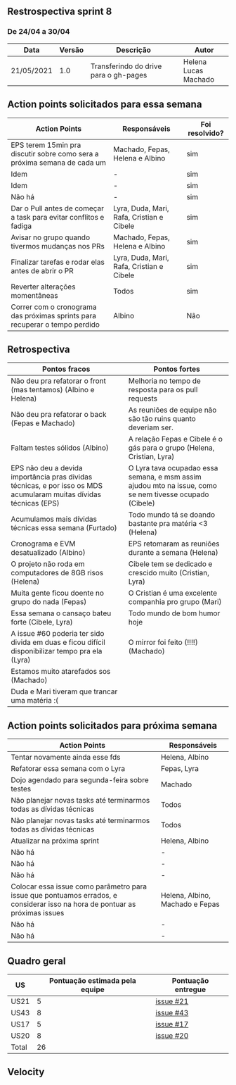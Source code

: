 ## Restrospectiva sprint 8

### De 24/04 a 30/04


| Data       | Versão | Descrição                                           | Autor              |
| ---------- | ------ | --------------------------------------------------- | ------------------ |
| 21/05/2021 | 1.0    | Transferindo do drive para o gh-pages               |    Helena </br> Lucas Machado   |

## Action points solicitados para essa semana

| **Action Points** | **Responsáveis** | **Foi resolvido?** |
| ------------- | ------------ | ------------ | 
| EPS terem 15min pra discutir sobre como sera a próxima semana de cada um  | Machado, Fepas, Helena e Albino | sim |
| Idem | - | sim |
| Idem | - | sim |
| Não há | - | sim |
| Dar o Pull antes de começar a task para evitar conflitos e fadiga | Lyra, Duda, Mari, Rafa, Cristian e Cibele | sim |
| Avisar no grupo quando tivermos mudanças nos PRs  | Machado, Fepas, Helena e Albino | sim |
| Finalizar tarefas e rodar elas antes de abrir o PR | Lyra, Duda, Mari, Rafa, Cristian e Cibele | sim |
| Reverter alterações momentâneas | Todos | sim |
| Correr com o cronograma das próximas sprints para recuperar o tempo perdido  | Albino | Não |


## Retrospectiva

| **Pontos fracos** | **Pontos fortes** |
| ------------- | ------------- |
| Não deu pra refatorar o front (mas tentamos) (Albino e Helena) | Melhoria no tempo de resposta para os pull requests |
| Não deu pra refatorar o back (Fepas e Machado) | As reuniões de equipe não são tão ruins quanto deveriam ser. |
| Faltam testes sólidos (Albino) | A relação Fepas e Cibele é o gás para o grupo (Helena, Cristian, Lyra)  |
| EPS não deu a devida importância pras dividas técnicas, e por isso os MDS acumularam muitas dívidas técnicas (EPS) | O Lyra tava ocupadao essa semana, e msm assim ajudou mto na issue, como se nem tivesse ocupado (Cibele) |
| Acumulamos mais dívidas técnicas essa semana (Furtado) | Todo mundo tá se doando bastante pra matéria <3 (Helena) |
| Cronograma e EVM desatualizado (Albino) | EPS retomaram as reuniões durante a semana (Helena) |
| O projeto não roda em computadores de 8GB risos (Helena)  | Cibele tem se dedicado e crescido muito (Cristian, Lyra) |
| Muita gente ficou doente no grupo do nada (Fepas)  | O Cristian é uma excelente companhia pro grupo (Mari) |
| Essa semana o cansaço bateu forte (Cibele, Lyra) | Todo mundo de bom humor hoje |
| A issue #60 poderia ter sido divida em duas e ficou difícil disponibilizar tempo pra ela (Lyra)  | O mirror foi feito (!!!!) (Machado)  |
| Estamos muito atarefados sos (Machado) |  |
| Duda e Mari tiveram que trancar uma matéria :(  |  |


## Action points solicitados para próxima semana

| **Action Points** | **Responsáveis** |
| ----------------- | ---------------- |
| Tentar novamente ainda esse fds | Helena, Albino |
| Refatorar essa semana com o Lyra | Fepas, Lyra |
| Dojo agendado para segunda-feira sobre testes | Machado |
| Não planejar novas tasks até terminarmos todas as dívidas técnicas | Todos |
| Não planejar novas tasks até terminarmos todas as dívidas técnicas | Todos |
| Atualizar na próxima sprint | Helena, Albino |
| Não há | - |
| Não há | - |
| Não há | - |
| Colocar essa issue como parâmetro para issue que pontuamos errados, e considerar isso na hora de pontuar as próximas issues | Helena, Albino, Machado e Fepas |
| Não há | - |
| Não há | - |

## Quadro geral

| US    | Pontuação estimada pela equipe | Pontuação entregue              | 
|-------|--------------------------------|---------------------------------|
| US21   |5 |[issue #21](https://github.com/parlamentaqui/gateway/issues/21) |
| US43   |8 |[issue #43](https://github.com/parlamentaqui/frontend/issues/43) |
| US17  |5 |[issue #17](https://github.com/parlamentaqui/gateway/issues/17)|
| US20  |8 |[issue #20](https://github.com/parlamentaqui/gateway/issues/20) |
| Total |26  | |

## Velocity


